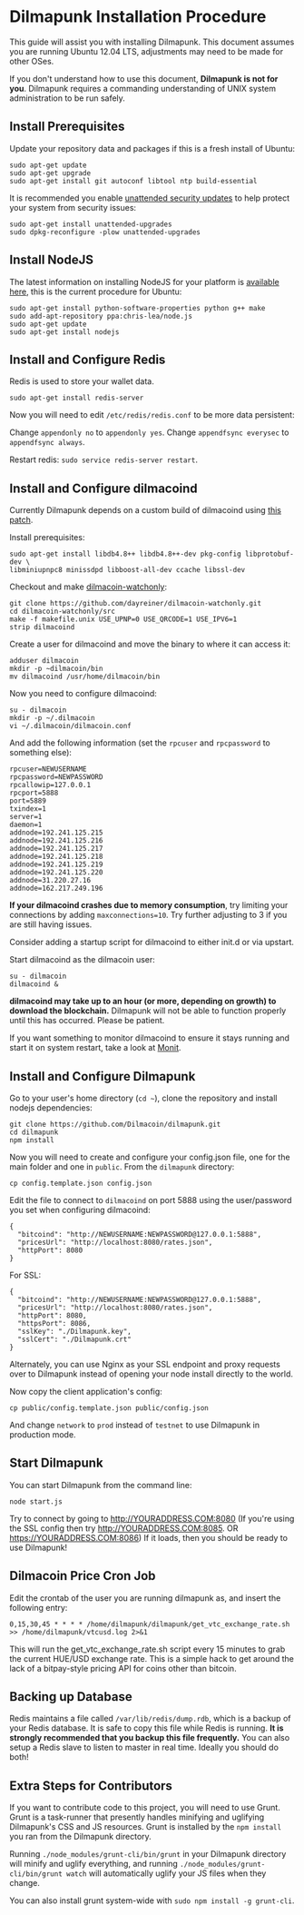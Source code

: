 # Dilmapunk Installation Procedure

This guide will assist you with installing Dilmapunk. This document assumes you are running Ubuntu 12.04 LTS, adjustments may need to be made for other OSes.

If you don't understand how to use this document, **Dilmapunk is not for you**. Dilmapunk requires a commanding understanding of UNIX system administration to be run safely.

## Install Prerequisites

Update your repository data and packages if this is a fresh install of Ubuntu:

```
sudo apt-get update
sudo apt-get upgrade
sudo apt-get install git autoconf libtool ntp build-essential
```

It is recommended you enable [unattended security updates](https://help.ubuntu.com/community/AutomaticSecurityUpdates) to help protect your system from security issues:

```
sudo apt-get install unattended-upgrades
sudo dpkg-reconfigure -plow unattended-upgrades
```

## Install NodeJS

The latest information on installing NodeJS for your platform is [available here](https://github.com/joyent/node/wiki/Installing-Node.js-via-package-manager), this is the current procedure for Ubuntu:

```
sudo apt-get install python-software-properties python g++ make
sudo add-apt-repository ppa:chris-lea/node.js
sudo apt-get update
sudo apt-get install nodejs
```

## Install and Configure Redis

Redis is used to store your wallet data.

```
sudo apt-get install redis-server
```

Now you will need to edit `/etc/redis/redis.conf` to be more data persistent:

Change `appendonly no` to `appendonly yes`.
Change `appendfsync everysec` to `appendfsync always`.

Restart redis: `sudo service redis-server restart`.

## Install and Configure dilmacoind

Currently Dilmapunk depends on a custom build of dilmacoind using [this patch](https://github.com/dayreiner/dilmacoin-watchonly).

Install prerequisites:
```
sudo apt-get install libdb4.8++ libdb4.8++-dev pkg-config libprotobuf-dev \
libminiupnpc8 minissdpd libboost-all-dev ccache libssl-dev
```

Checkout and make [dilmacoin-watchonly](https://github.com/dayreiner/dilmacoin-watchonly):
```
git clone https://github.com/dayreiner/dilmacoin-watchonly.git
cd dilmacoin-watchonly/src
make -f makefile.unix USE_UPNP=0 USE_QRCODE=1 USE_IPV6=1
strip dilmacoind
```

Create a user for dilmacoind and move the binary to where it can access it:
```
adduser dilmacoin
mkdir -p ~dilmacoin/bin
mv dilmacoind /usr/home/dilmacoin/bin
```

Now you need to configure dilmacoind:

```
su - dilmacoin
mkdir -p ~/.dilmacoin
vi ~/.dilmacoin/dilmacoin.conf
```

And add the following information (set the `rpcuser` and `rpcpassword` to something else):

```
rpcuser=NEWUSERNAME
rpcpassword=NEWPASSWORD
rpcallowip=127.0.0.1
rpcport=5888
port=5889
txindex=1
server=1
daemon=1
addnode=192.241.125.215
addnode=192.241.125.216
addnode=192.241.125.217
addnode=192.241.125.218
addnode=192.241.125.219
addnode=192.241.125.220
addnode=31.220.27.16
addnode=162.217.249.196
```
**If your dilmacoind crashes due to memory consumption**, try limiting your connections by adding `maxconnections=10`. Try further adjusting to 3 if you are still having issues.

Consider adding a startup script for dilmacoind to either init.d or via upstart.

Start dilmacoind as the dilmacoin user:

```
su - dilmacoin
dilmacoind &
```

**dilmacoind may take up to an hour (or more, depending on growth) to download the blockchain.** Dilmapunk will not be able to function properly until this has occurred. Please be patient.

If you want something to monitor dilmacoind to ensure it stays running and start it on system restart, take a look at [Monit](http://mmonit.com/monit/).

## Install and Configure Dilmapunk

Go to your user's home directory (`cd ~`), clone the repository and install nodejs dependencies:

```
git clone https://github.com/Dilmacoin/dilmapunk.git
cd dilmapunk
npm install
```

Now you will need to create and configure your config.json file, one for the main folder and one in `public`. From the `dilmapunk` directory:

```
cp config.template.json config.json
```

Edit the file to connect to `dilmacoind` on port 5888 using the user/password you set when configuring dilmacoind:

```
{
  "bitcoind": "http://NEWUSERNAME:NEWPASSWORD@127.0.0.1:5888",
  "pricesUrl": "http://localhost:8080/rates.json",
  "httpPort": 8080
}
```

For SSL:

```
{
  "bitcoind": "http://NEWUSERNAME:NEWPASSWORD@127.0.0.1:5888",
  "pricesUrl": "http://localhost:8080/rates.json",
  "httpPort": 8080,
  "httpsPort": 8086,
  "sslKey": "./Dilmapunk.key",
  "sslCert": "./Dilmapunk.crt"
}
```
Alternately, you can use Nginx as your SSL endpoint and proxy requests over to Dilmapunk instead of opening your node install directly to the world.

Now copy the client application's config:

```
cp public/config.template.json public/config.json
```

And change `network` to `prod` instead of `testnet` to use Dilmapunk in production mode.

## Start Dilmapunk

You can start Dilmapunk from the command line:

```
node start.js
```

Try to connect by going to http://YOURADDRESS.COM:8080  (If you're using the SSL config then try  http://YOURADDRESS.COM:8085. OR https://YOURADDRESS.COM:8086) If it loads, then you should be ready to use Dilmapunk!

## Dilmacoin Price Cron Job

Edit the crontab of the user you are running dilmapunk as, and insert the following entry:

```
0,15,30,45 * * * * /home/dilmapunk/dilmapunk/get_vtc_exchange_rate.sh >> /home/dilmapunk/vtcusd.log 2>&1
```

This will run the get_vtc_exchange_rate.sh script every 15 minutes to grab the current HUE/USD exchange rate. This is a simple hack to get around the lack of a bitpay-style pricing API for coins other than bitcoin.

## Backing up Database

Redis maintains a file called `/var/lib/redis/dump.rdb`, which is a backup of your Redis database. It is safe to copy this file while Redis is running. **It is strongly recommended that you backup this file frequently.** You can also setup a Redis slave to listen to master in real time. Ideally you should do both!

## Extra Steps for Contributors

If you want to contribute code to this project, you will need to use Grunt. Grunt is a task-runner that presently handles minifying and uglifying Dilmapunk's CSS and JS resources.  Grunt is installed by the `npm install` you ran from the Dilmapunk directory.

Running `./node_modules/grunt-cli/bin/grunt` in your Dilmapunk directory will minify and uglify everything, and running `./node_modules/grunt-cli/bin/grunt watch` will automatically uglify your JS files when they change.

You can also install grunt system-wide with `sudo npm install -g grunt-cli`.
